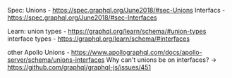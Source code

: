 Spec:
Unions - https://spec.graphql.org/June2018/#sec-Unions
Interfacs - https://spec.graphql.org/June2018/#sec-Interfaces

Learn:
union types - https://graphql.org/learn/schema/#union-types
interface types - https://graphql.org/learn/schema/#interfaces

other
Apollo Unions - https://www.apollographql.com/docs/apollo-server/schema/unions-interfaces
Why can't unions be on interfaces? -> https://github.com/graphql/graphql-js/issues/451
